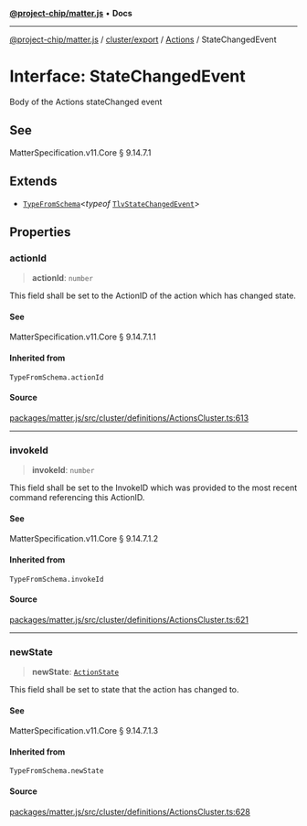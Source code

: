 [**@project-chip/matter.js**](../../../../../README.md) • **Docs**

***

[@project-chip/matter.js](../../../../../modules.md) / [cluster/export](../../../README.md) / [Actions](../README.md) / StateChangedEvent

# Interface: StateChangedEvent

Body of the Actions stateChanged event

## See

MatterSpecification.v11.Core § 9.14.7.1

## Extends

- [`TypeFromSchema`](../../../../../tlv/export/README.md#typefromschemas)\<*typeof* [`TlvStateChangedEvent`](../README.md#tlvstatechangedevent)\>

## Properties

### actionId

> **actionId**: `number`

This field shall be set to the ActionID of the action which has changed state.

#### See

MatterSpecification.v11.Core § 9.14.7.1.1

#### Inherited from

`TypeFromSchema.actionId`

#### Source

[packages/matter.js/src/cluster/definitions/ActionsCluster.ts:613](https://github.com/project-chip/matter.js/blob/7a8cbb56b87d4ccf34bec5a9a95ab40a1711324f/packages/matter.js/src/cluster/definitions/ActionsCluster.ts#L613)

***

### invokeId

> **invokeId**: `number`

This field shall be set to the InvokeID which was provided to the most recent command referencing this
ActionID.

#### See

MatterSpecification.v11.Core § 9.14.7.1.2

#### Inherited from

`TypeFromSchema.invokeId`

#### Source

[packages/matter.js/src/cluster/definitions/ActionsCluster.ts:621](https://github.com/project-chip/matter.js/blob/7a8cbb56b87d4ccf34bec5a9a95ab40a1711324f/packages/matter.js/src/cluster/definitions/ActionsCluster.ts#L621)

***

### newState

> **newState**: [`ActionState`](../enumerations/ActionState.md)

This field shall be set to state that the action has changed to.

#### See

MatterSpecification.v11.Core § 9.14.7.1.3

#### Inherited from

`TypeFromSchema.newState`

#### Source

[packages/matter.js/src/cluster/definitions/ActionsCluster.ts:628](https://github.com/project-chip/matter.js/blob/7a8cbb56b87d4ccf34bec5a9a95ab40a1711324f/packages/matter.js/src/cluster/definitions/ActionsCluster.ts#L628)
